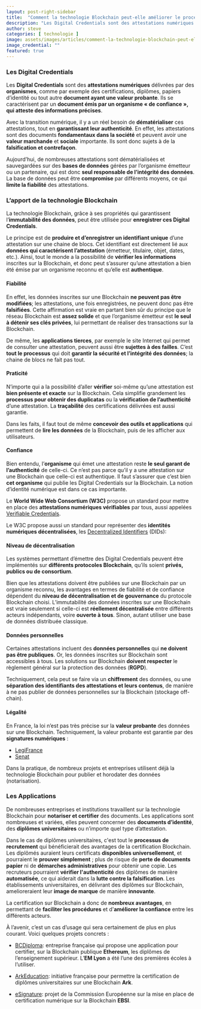 ```yaml
---
layout: post-right-sidebar
title:  "Comment la technologie Blockchain peut-elle améliorer le processus de recrutement ?"
description: "Les Digital Credentials sont des attestations numériques délivrées par des organismes, comme par exemple des certifications, diplômes, papiers d’identité ou tout autre document ayant une valeur probante."
author: steve
categories: [ technologie ]
image: assets/images/articles/comment-la-technologie-blockchain-peut-elle-ameliorer-le-processus-de-recrutement/1.jpg
image_credential: ""
featured: true
---
```


### Les Digital Credentials

Les **Digital Credentials** sont des **attestations numériques** délivrées par des **organismes**, comme par exemple des certifications, diplômes, papiers d’identité ou tout autre **document ayant une valeur probante**. Ils se caractérisent par un **document émis par un organisme « de confiance », qui atteste des informations précises**. 

Avec la transition numérique, il y a un réel besoin de **dématérialiser** ces attestations, tout en **garantissant leur authenticité**. En effet, les attestations sont des documents **fondamentaux dans la société** et peuvent avoir une **valeur marchande** et **sociale** importante. Ils sont donc sujets à de la **falsification et contrefaçon**. 

Aujourd’hui, de nombreuses attestations sont dématérialisées et sauvegardées sur des **bases de données** gérées par l’organisme émetteur ou un partenaire, qui est donc **seul responsable de l’intégrité des données**. La base de données peut être **compromise** par différents moyens, ce qui **limite la fiabilité** des attestations. 

### L’apport de la technologie Blockchain

La technologie Blockchain, grâce à ses propriétés qui garantissent l’**immutabilité des données**, peut être utilisée pour **enregistrer ces Digital Credentials**. 

Le principe est de **produire et d’enregistrer un identifiant unique** d’une attestation sur une chaine de blocs. Cet identifiant est directement lié aux **données qui caractérisent l’attestation** (émetteur, titulaire, objet, dates, etc.). Ainsi, tout le monde a la possibilité de **vérifier les informations** inscrites sur la Blockchain, et donc peut s’assurer qu’une attestation a bien été émise par un organisme reconnu et qu’elle est **authentique**.

#### Fiabilité

En effet, les données inscrites sur une Blockchain **ne peuvent pas être modifiées**; les attestations, une fois enregistrées, ne peuvent donc pas être **falsifiées**. Cette affirmation est vraie en partant bien sûr du principe que le réseau Blockchain est **assez solide** et que l’organisme émetteur est **le seul à détenir ses clés privées**, lui permettant de réaliser des transactions sur la Blockchain. 

De même, les **applications tierces**, par exemple le site Internet qui permet de consulter une attestation, peuvent aussi être **sujettes à des failles**. C’est **tout le processus** qui doit **garantir la sécurité et l’intégrité des données**; la chaine de blocs ne fait pas tout.

#### Praticité

N’importe qui a la possibilité d’aller **vérifier** soi-même qu’une attestation est **bien présente et exacte** sur la Blockchain. Cela simplifie grandement les **processus pour obtenir des duplicatas** ou la **vérification de l’authenticité** d’une attestation. La **traçabilité** des certifications délivrées est aussi garantie. 

Dans les faits, il faut tout de même **concevoir des outils et applications** qui permettent de **lire les données** de la Blockchain, puis de les afficher aux utilisateurs. 

#### Confiance

Bien entendu, l’**organisme** qui émet une attestation reste **le seul garant de l’authenticité** de celle-ci. Ce n’est pas parce qu’il y a une attestation sur une Blockchain que celle-ci est authentique. Il faut s’assurer que c’est bien **cet organisme** qui publie les Digital Credentials sur la Blockchain. La notion d’identité numérique est dans ce cas importante.

Le **World Wide Web Consortium (W3C)** propose un standard pour mettre en place des **attestations numériques vérifiables** par tous, aussi appelées [Verifiable Credentials](https://www.w3.org/TR/vc-data-model/).

Le W3C propose aussi un standard pour représenter des **identités numériques décentralisées**, les [Decentralized Identifiers](https://www.w3.org/TR/did-core/) (DIDs): 

#### Niveau de décentralisation

Les systèmes permettant d’émettre des Digital Credentials peuvent être implémentés sur **différents protocoles Blockchain**, qu’ils soient **privés, publics ou de consortium**. 

Bien que les attestations doivent être publiées sur une Blockchain par un organisme reconnu, les avantages en termes de fiabilité et de confiance dépendent du **niveau de décentralisation et de gouvernance** du protocole Blockchain choisi. L’immutabilité des données inscrites sur une Blockchain est vraie seulement si celle-ci est **réellement décentralisée** entre différents acteurs indépendants, voire **ouverte à tous**. Sinon, autant utiliser une base de données distribuée classique. 

#### Données personnelles

Certaines attestations incluent des **données personnelles** qui **ne doivent pas être publiques**. Or, les données inscrites sur Blockchain sont accessibles à tous. Les solutions sur Blockchain **doivent respecter** le règlement général sur la protection des données (**RGPD**).

Techniquement, cela peut se faire via un **chiffrement** des données, ou une **séparation des identifiants des attestations et leurs contenus**, de manière à ne pas publier de données personnelles sur la Blockchain (stockage off-chain). 

#### Légalité

En France, la loi n’est pas très précise sur la **valeur probante** des données sur une Blockchain. Techniquement, la valeur probante est garantie par des **signatures numériques** : 

- [LegiFrance](https://www.legifrance.gouv.fr/affichTexte.do?cidTexte=JORFTEXT000000399095&categorieLien=id)
- [Senat](https://www.senat.fr/lc/lc67/lc67_mono.html)

Dans la pratique, de nombreux projets et entreprises utilisent déjà la technologie Blockchain pour publier et horodater des données (notarisation).

### Les Applications

De nombreuses entreprises et institutions travaillent sur la technologie Blockchain pour **notariser et certifier** des documents. Les applications sont nombreuses et variées, elles peuvent concerner des **documents d’identité**, des **diplômes universitaires** ou n’importe quel type d’attestation.  

Dans le cas de diplômes universitaires, c'est tout le **processus de recrutement** qui bénéficierait des avantages de la certification Blockchain. Les diplômés auraient leurs certificats **disponibles universellement**, et pourraient le **prouver simplement** ; plus de risque de **perte de documents papier** ni de **démarches administratives** pour obtenir une copie. 
Les recruteurs pourraient **vérifier l'authenticité** des diplômes de manière **automatisée**, ce qui aiderait dans la **lutte contre la falsification**. Les établissements universitaires, en délivrant des diplômes sur Blockchain, amelioreraient leur **image de marque** de manière **innovante**. 

La certification sur Blockchain a donc de **nombreux avantages**, en permettant de **faciliter les procédures** et d'**améliorer la confiance** entre les différents acteurs.

À l’avenir, c’est un cas d’usage qui sera certainement de plus en plus courant. Voici quelques projets concrets : 

-	[BCDiploma](https://www.bcdiploma.com/index-fr.html): entreprise française qui propose une application pour certifier, sur la Blockchain publique **Ethereum**, les diplômes de l’enseignement supérieur. L’**EM Lyon** a été l’une des premières écoles à l’utiliser. 

-	[ArkEducation](https://ark.io/): initiative française pour permettre la certification de diplômes universitaires sur une Blockchain **Ark**.

-	[eSignature](https://ec.europa.eu/cefdigital/wiki/display/CEFDIGITAL/eSignature): projet de la Commission Européenne sur la mise en place de certification numérique sur la Blockchain **EBSI**.
